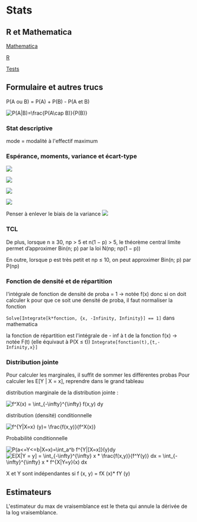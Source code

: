 # Stats

## R et Mathematica

[Mathematica](https://whereislucas.github.io/stats/mathematica)

[R](https://whereislucas.github.io/stats/R)

[Tests](https://whereislucas.github.io/stats/tests)

## Formulaire et autres trucs

P(A ou B) = P(A) + P(B) - P(A et B) 

<img src="https://latex.codecogs.com/gif.latex?P(A|B)=\frac{P(A\cap&space;B)}{P(B)}" title="P(A|B)=\frac{P(A\cap B)}{P(B)}" />

### Stat descriptive

mode = modalité à l'effectif maximum

### Espérance, moments, variance et écart-type 

![](http://mathurl.com/yaubmbgt.png)

![](https://wikimedia.org/api/rest_v1/media/math/render/svg/c51e95b59c11e3e53d3b32a95b252d2dbe743c73)

![](http://mathurl.com/yapm3l3d.png)

![](http://mathurl.com/y77p524f.png)

Penser à enlever le biais de la variance ![](https://wikimedia.org/api/rest_v1/media/math/render/svg/b22f6167a0c6cce82e72c46a3b20ffc36be007d1)

### TCL

De plus, lorsque n ≥ 30, np > 5 et n(1 − p) > 5, le théorème central limite permet d’approximer Bin(n; p) par la loi
N(np; np(1 − p))

En outre, lorsque p est très petit et np ≤ 10, on peut approximer Bin(n; p) par P(np)

### Fonction de densité et de répartition

l'intégrale de fonction de densité de proba = 1 -> notée f(x)
donc si on doit calculer k pour que ce soit une densité de proba, il faut normaliser la fonction

`Solve[Integrate[k*fonction, {x, -Infinity, Infinity}] == 1]` dans mathematica


la fonction de répartition est l'intégrale de - inf à t de la fonction f(x) -> notée F(t) (elle équivaut à P(X ≤ t))
`Integrate[fonction(t),{t,-Infinity,x}]` 

### Distribution jointe

Pour calculer les marginales, il suffit de sommer les différentes probas
Pour calculer les E[Y | X = x], reprendre dans le grand tableau

distribution marginale de la distribution jointe : 

<img src="https://latex.codecogs.com/gif.latex?f^X(x)&space;=&space;\int_{-\infty}^{\infty}&space;f(x,y)&space;dy" title="f^X(x) = \int_{-\infty}^{\infty} f(x,y) dy" />

distribution (densité) conditionnelle

<img src="https://latex.codecogs.com/gif.latex?f^{Y|X=x}&space;(y)=&space;\frac{f(x,y)}{f^X(x)}" title="f^{Y|X=x} (y)= \frac{f(x,y)}{f^X(x)}" /> 

Probabilité conditionnelle 

<img src="https://latex.codecogs.com/gif.latex?P(a<=Y<=b|X=x)=\int_a^b&space;f^{Y|[X=x]}(y)dy" title="P(a<=Y<=b|X=x)=\int_a^b f^{Y|[X=x]}(y)dy" />

<img src="https://latex.codecogs.com/gif.latex?E[X|Y&space;=&space;y]&space;=&space;\int_{-\infty}^{\infty}&space;x&space;*&space;\frac{f(x,y)}{f^Y(y)}&space;dx&space;=&space;\int_{-\infty}^{\infty}&space;x&space;*&space;f^{X|Y=y}(x)&space;dx" title="E[X|Y = y] = \int_{-\infty}^{\infty} x * \frac{f(x,y)}{f^Y(y)} dx = \int_{-\infty}^{\infty} x * f^{X|Y=y}(x) dx" />

X et Y sont indépendantes si f (x, y) = fX (x)* fY (y)

## Estimateurs


L'estimateur du max de vraisemblance est le theta qui annule la dérivée de la log vraisemblance.

